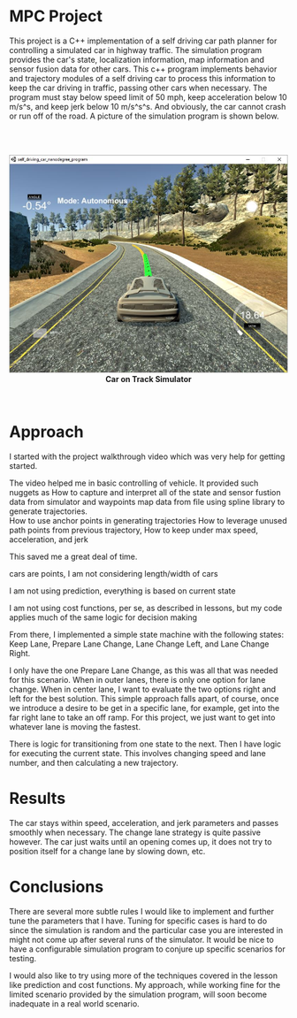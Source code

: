 # MPC Project

This project is a C++ implementation of a self driving car path planner for controlling a simulated car in highway traffic.  The simulation program provides the car's state, localization information, map information and sensor fusion data for other cars.  This c++ program implements behavior and trajectory modules of a self driving car to process this information to keep the car driving in traffic, passing other cars when necessary.  The program must stay below speed limit of 50 mph, keep acceleration below 10 m/s^s, and keep jerk below 10 m/s^s^s.  And obviously, the car cannot crash or run off of the road.  A picture of the simulation program is shown below.

<br /><br />
<p align="center">
<img src="https://github.com/TheOnceAndFutureSmalltalker/mpc_project/blob/master/img/simulator.JPG" width="802px" /><br /><b>Car on Track Simulator</b></p>
<br />


# Approach

I started with the project walkthrough video which was very help for getting started.

The video helped me in basic controlling of vehicle.  It provided such nuggets as
How to capture and interpret all of the state and sensor fustion data from simulator and waypoints map data from file
using spline library to generate trajectories.  
How to use anchor points in generating trajectories
How to leverage unused path points from previous trajectory,
How to keep under max speed, acceleration, and jerk 

This saved me a great deal of time.

cars are points, I am not considering length/width of cars

I am not using prediction, everything is based on current state

I am not using cost functions, per se, as described in lessons, 
but my code applies much of the same logic for decision making



From there, I implemented a simple state machine with the following states: Keep Lane, Prepare Lane Change, Lane Change Left, and Lane Change Right.

I only have the one Prepare Lane Change, as this was all that was needed for this scenario.  When in outer lanes, there is only one option for lane change.  When in center lane, I want to evaluate the two options right and left for the best solution.  This simple approach falls apart, of course, once we introduce a desire to be get in a specific lane, for example, get into the far right lane to take an off ramp.  For this project, we just want to get into whatever lane is moving the fastest.

There is logic for transitioning from one state to the next.  Then I have logic for executing the current state.  This involves changing speed and lane number, and then calculating a new trajectory.


# Results

The car stays within speed, acceleration, and jerk parameters and passes smoothly when necessary.  The change lane strategy is quite passive however.  The car just waits until an opening comes up, it does not try to position itself for a change lane by slowing down, etc.  

# Conclusions

There are several more subtle rules I would like to implement and further tune the parameters that I have.  Tuning for specific cases is hard to do since the simulation is random and the particular case you are interested in might not come up after several runs of the simulator.  It would be nice to have a configurable simulation program to conjure up specific scenarios for testing.

I would also like to try using more of the techniques covered in the lesson like prediction and cost functions.  My approach, while working fine for the limited scenario provided by the simulation program, will soon become inadequate in a real world scenario.

